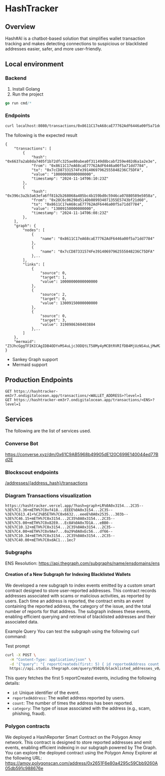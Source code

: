 # HashTracker

## Overview

Hash#AI is a chatbot-based solution that simplifies wallet transaction tracking and makes detecting connections to suspicious or blacklisted addresses easier, safer, and more user-friendly.

## Local environment

### Backend
1. Install Golang
2. Run the project

```go
go run cmd/* 
```

### Endpoints

```bash
curl localhost:8080/transactions/0x8611C17eA68caE77762AdF6446a00f5a71dd7784?level=1
```
The following is the expected result

```
{
	"transactions": [
		{
			"hash": "0x6637a2ab8da7405f1b72dfc325ae80abea0f31149d8bcabf259e402d6a1a2e3e",
			"from": "0x8611C17eA68caE77762AdF6446a00f5a71dd7784",
			"to": "0x7cCD87331574Fe39140697962555848236C75DFA",
			"value": "10000000000000000",
			"timestamp": "2024-11-14T06:10:23Z"
		},
		{
			"hash": "0x396c3a2b3a63efa6ff81b2b268068a405bc4b159bd0c5946ca07880589e5058a",
			"from": "0x28C6c06298d514Db089934071355E5743bf21d60",
			"to": "0x8611C17eA68caE77762AdF6446a00f5a71dd7784",
			"value": "13009150000000000",
			"timestamp": "2024-11-14T06:08:23Z"
		},
	],
	"graph": {
		"nodes": [
			{
				"name": "0x8611C17eA68caE77762AdF6446a00f5a71dd7784"
			},
			{
				"name": "0x7cCD87331574Fe39140697962555848236C75DFA"
			},..
		],
		"links": [
			{
				"source": 0,
				"target": 1,
				"value": 10000000000000000
			},
			{
				"source": 2,
				"target": 0,
				"value": 13009150000000000
			},
			{
				"source": 0,
				"target": 3,
				"value": 3198986360403884
			},..
		]
	},
	"mermaid": "Z3JhcGggTFIKICAgIDB4ODYxMS4uLjc3ODQtLT58My4yMCBtRVRIfDB4MjUzNS4uLjMwM2IKICAgIDB4ODYxMS4uLjc3ODQtLT58MjAuMDAgbUVUSHwweDAwMDAuLi5iRTU5CiAgICAweERGZDUuLi45NjNkLS0+fDIuMzggbUVUSHwweDg2MTEuLi43Nzg0CiAgICAweDg2MTEuLi43Nzg0LS0+fDEwLjAwIG1FVEh8MHg3Y0NELi4uNURGQQogICAgMHgyOEM2Li4uMWQ2MC0tPnw0Mi43MyBtRVRIfDB4ODYxMS4uLjc3ODQ="
}
```

- Sankey Graph support
- Mermaid support


## Production Endpoints

```
GET https://hashtracker-em3r7.ondigitalocean.app/transactions/<WALLET_ADDRESS>?level=1 
GET https://hashtracker-em3r7.ondigitalocean.app/transactions/<ENS>?level=1 
```

## Services
The following are the list of services used.

### Converse Bot
https://converse.xyz/dm/0x61C9AB5968b49905dE120C699E140044ed77Bd2E

### Blockscout endpoints
[/addresses/{address_hash}/transactions](https://eth.blockscout.com/api-docs)

### Diagram Transactions visualization
```
https://hashtracker.vercel.app/?hash=graph+LR%0A0x3154...2C35--%3E%7C3.36+mETH%7C0xf418...EEEE%0A0x3154...2C35--%3E%7C613.41+%C2%B5ETH%7C0x6632...eeeE%0A0x2535...303b--%3E%7C46.15+mETH%7C0x3154...2C35%0A0x3154...2C35--%3E%7C5.00+mETH%7C0x82E0...Ec8A%0A0x7D1A...eBB0--%3E%7C10.12+mETH%7C0x3154...2C35%0A0x3154...2C35--%3E%7C4.00+mETH%7C0x9Ae7...0a29%0A0xEc56...df66--%3E%7C10.34+mETH%7C0x3154...2C35%0A0x3154...2C35--%3E%7C40.00+mETH%7C0xdAC1...1ec7
```


### Subgraphs
ENS Resolution: https://api.thegraph.com/subgraphs/name/ensdomains/ens

#### Creation of a New Subgraph for Indexing Blacklisted Wallets
We developed a new subgraph to index events emitted by a custom smart contract designed to store user-reported addresses. This contract records addresses associated with scams or malicious activities, as reported by users. Each time an address is reported, the contract emits an event containing the reported address, the category of the issue, and the total number of reports for that address. The subgraph indexes these events, enabling efficient querying and retrieval of blacklisted addresses and their associated data.

Example Query
You can test the subgraph using the following curl command:

Test prompt
``` bash
curl -X POST \
  -H "Content-Type: application/json" \
  -d '{"query": "{ reportCreateds(first: 5) { id reportedAddress count category } }", "operationName": "Subgraphs", "variables": {}}' \
  https://api.studio.thegraph.com/query/95028/blacklisted_addresses_v0/version/latest
```
This query fetches the first 5 reportCreated events, including the following details:

- `id`: Unique identifier of the event.
- `reportedAddress`: The wallet address reported by users.
- `count`: The number of times the address has been reported.
- `category`: The type of issue associated with the address (e.g., scam, phishing, fraud).

### Polygon contracts
We deployed a HashReporter Smart Contract on the Polygon Amoy network. This contract is designed to store reported addresses and emit events, enabling efficient indexing in our subgraph powered by The Graph.
You can explore the deployed contract using the Polygon Amoy Explorer at the following URL:
https://amoy.polygonscan.com/address/0x2651F6e80a4295c59Cbb9260A05db591c988676e


